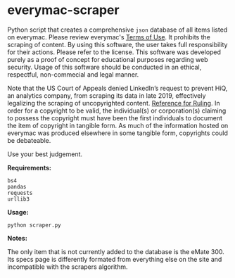 # everymac-scraper

Python script that creates a comprehensive `json` database of all items listed on everymac. Please review everymac's [Terms of Use](https://everymac.com/articles/admin/termsofuse.html). It prohibits the scraping of content. By using this software, the user takes full responsibility for their actions. Please refer to the license. This software was developed purely as a proof of concept for educational purposes regarding web security. Usage of this software should be conducted in an ethical, respectful, non-commecial and legal manner.

Note that the US Court of Appeals denied LinkedIn’s request to prevent HiQ, an analytics company, from scraping its data in late 2019, effectively legalizing the scraping of uncopyrighted content. [Reference for Ruling](https://parsers.me/us-court-fully-legalized-website-scraping-and-technically-prohibited-it/). In order for a copyright to be valid, the individual(s) or corporation(s) claiming to possess the copyright must have been the first individuals to document the item of copyright in tangible form. As much of the information hosted on everymac was produced elsewhere in some tangible form, copyrights could be debateable. 

Use your best judgement.

__Requirements:__
```
bs4
pandas
requests
urllib3
```

__Usage:__
```
python scraper.py
```

__Notes:__

The only item that is not currently added to the database is the eMate 300. Its specs page is differently formated from everything else on the site and incompatible with the scrapers algorithm.

